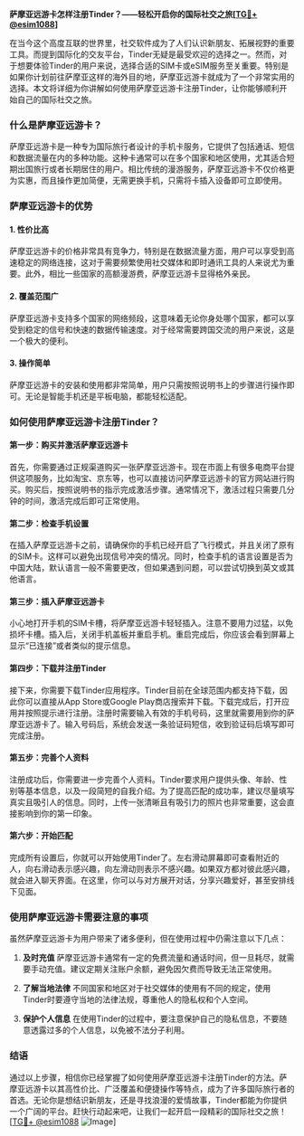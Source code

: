 **萨摩亚远游卡怎样注册Tinder？——轻松开启你的国际社交之旅[[TG💪+ @esim1088](https://t.me/s/esim1088)]**

在当今这个高度互联的世界里，社交软件成为了人们认识新朋友、拓展视野的重要工具。而提到国际化的交友平台，Tinder无疑是最受欢迎的选择之一。然而，对于想要体验Tinder的用户来说，选择合适的SIM卡或eSIM服务至关重要。特别是如果你计划前往萨摩亚这样的海外目的地，萨摩亚远游卡就成为了一个非常实用的选择。本文将详细为你讲解如何使用萨摩亚远游卡注册Tinder，让你能够顺利开始自己的国际社交之旅。

### 什么是萨摩亚远游卡？

萨摩亚远游卡是一种专为国际旅行者设计的手机卡服务，它提供了包括通话、短信和数据流量在内的多种功能。这种卡通常可以在多个国家和地区使用，尤其适合短期出国旅行或者长期居住的用户。相比传统的漫游服务，萨摩亚远游卡不仅价格更为实惠，而且操作更加简便，无需更换手机，只需将卡插入设备即可立即使用。

### 萨摩亚远游卡的优势

#### 1. **性价比高**
   萨摩亚远游卡的价格非常具有竞争力，特别是在数据流量方面，用户可以享受到高速稳定的网络连接，这对于需要频繁使用社交媒体和即时通讯工具的人来说尤为重要。此外，相比一些国家的高额漫游费，萨摩亚远游卡显得格外亲民。

#### 2. **覆盖范围广**
   萨摩亚远游卡支持多个国家的网络频段，这意味着无论你身处哪个国家，都可以享受到稳定的信号和快速的数据传输速度。对于经常需要跨国交流的用户来说，这是一个极大的便利。

#### 3. **操作简单**
   萨摩亚远游卡的安装和使用都非常简单，用户只需按照说明书上的步骤进行操作即可。无论是智能手机还是平板电脑，都能轻松适配。

### 如何使用萨摩亚远游卡注册Tinder？

#### 第一步：购买并激活萨摩亚远游卡
   首先，你需要通过正规渠道购买一张萨摩亚远游卡。现在市面上有很多电商平台提供这项服务，比如淘宝、京东等，也可以直接访问萨摩亚远游卡的官方网站进行购买。购买后，按照说明书的指示完成激活步骤。通常情况下，激活过程只需要几分钟的时间，激活完成后即可正常使用。

#### 第二步：检查手机设置
   在插入萨摩亚远游卡之前，请确保你的手机已经开启了飞行模式，并且关闭了原有的SIM卡。这样可以避免出现信号冲突的情况。同时，检查手机的语言设置是否为中国大陆，默认语言一般不需要更改，但如果遇到问题，可以尝试切换到英文或其他语言。

#### 第三步：插入萨摩亚远游卡
   小心地打开手机的SIM卡槽，将萨摩亚远游卡轻轻插入。注意不要用力过猛，以免损坏卡槽。插入后，关闭手机盖板并重启手机。重启完成后，你应该会看到屏幕上显示“已连接”或者类似的提示信息。

#### 第四步：下载并注册Tinder
   接下来，你需要下载Tinder应用程序。Tinder目前在全球范围内都支持下载，因此你可以直接从App Store或Google Play商店搜索并下载。下载完成后，打开应用并按照提示进行注册。注册时需要输入有效的手机号码，这里就需要用到你的萨摩亚远游卡了。输入号码后，系统会发送一条验证码短信，收到验证码后填写即可完成注册。

#### 第五步：完善个人资料
   注册成功后，你需要进一步完善个人资料。Tinder要求用户提供头像、年龄、性别等基本信息，以及一段简短的自我介绍。为了提高匹配的成功率，建议尽量填写真实且吸引人的信息。同时，上传一张清晰且有吸引力的照片也非常重要，这会直接影响到你的第一印象。

#### 第六步：开始匹配
   完成所有设置后，你就可以开始使用Tinder了。左右滑动屏幕即可查看附近的人，向右滑动表示感兴趣，向左滑动则表示不感兴趣。如果双方都对彼此感兴趣，就会进入聊天界面。在这里，你可以与对方展开对话，分享兴趣爱好，甚至安排线下见面。

### 使用萨摩亚远游卡需要注意的事项

虽然萨摩亚远游卡为用户带来了诸多便利，但在使用过程中仍需注意以下几点：

1. **及时充值**
   萨摩亚远游卡通常有一定的免费流量和通话时间，但一旦耗尽，就需要手动充值。建议定期关注账户余额，避免因欠费而导致无法正常使用。

2. **了解当地法律**
   不同国家和地区对于社交媒体的使用有不同的规定，使用Tinder时要遵守当地的法律法规，尊重他人的隐私权和个人空间。

3. **保护个人信息**
   在使用Tinder的过程中，要注意保护自己的隐私信息，不要随意透露过多的个人信息，以免被不法分子利用。

### 结语

通过以上步骤，相信你已经掌握了如何使用萨摩亚远游卡注册Tinder的方法。萨摩亚远游卡以其高性价比、广泛覆盖和便捷操作等特点，成为了许多国际旅行者的首选。无论你是想结识新朋友，还是寻找浪漫的爱情故事，Tinder都能为你提供一个广阔的平台。赶快行动起来吧，让我们一起开启一段精彩的国际社交之旅！[[TG💪+ @esim1088](https://t.me/s/esim1088) ![Image](https://i.postimg.cc/4NQfJmqS/Snipaste-2025-05-13-00-14-12.png)]
